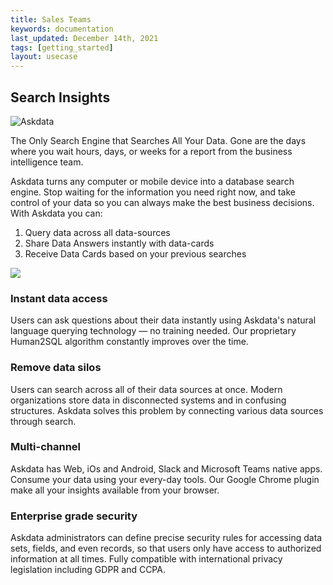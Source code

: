 ```yaml
---
title: Sales Teams
keywords: documentation
last_updated: December 14th, 2021
tags: [getting_started]
layout: usecase
---
```


## Search Insights

<div class="w-container text-center"><img src="/media/product/askdata-search-insights.gif" alt="Askdata"></div>

The Only Search Engine that Searches All Your Data. Gone are the days where you wait hours, days, or weeks for a report from the business intelligence team.

Askdata turns any computer or mobile device into a database search engine. Stop waiting for the information you need right now, and take control of your data so you can always make the best business decisions.
‍
With Askdata you can:
1. Query data across all data-sources
2. Share Data Answers instantly with data-cards
3. Receive Data Cards based on your previous searches

<div><img src="/media/integrations/askdata_search_data.png" class=image-doc"></div>

### Instant data access
Users can ask questions about their  data instantly using Askdata's natural language querying technology — no training needed. Our proprietary Human2SQL algorithm constantly improves over the time.


### Remove data silos
Users can search across all of their data sources at once. Modern organizations store data in disconnected systems and in confusing structures. Askdata solves this problem by connecting various data sources through search.


### Multi-channel
Askdata has Web, iOs and Android, Slack and Microsoft Teams native apps. Consume your data using your every-day tools. Our Google Chrome plugin make all your insights available from your browser.


### Enterprise grade security
Askdata administrators can define precise security rules for accessing data sets, fields, and even records, so that users only have access to authorized information at all times. Fully compatible with international privacy legislation including GDPR and CCPA.



  

